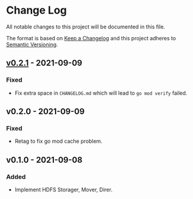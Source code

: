 # Change Log

All notable changes to this project will be documented in this file.

The format is based on [Keep a Changelog](https://keepachangelog.com/)
and this project adheres to [Semantic Versioning](https://semver.org/).

## [v0.2.1] - 2021-09-09

### Fixed

- Fix extra space in `CHANGELOG.md` which will lead to `go mod verify` failed.

## v0.2.0 - 2021-09-09

### Fixed

- Retag to fix go mod cache problem.

## v0.1.0 - 2021-09-08

### Added

- Implement HDFS Storager, Mover, Direr.

[v0.2.1]: https://github.com/beyondstorage/go-service-hdfs/compare/v0.2.0...v0.2.1
